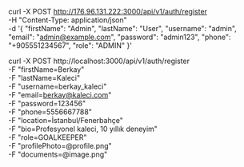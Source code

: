 curl -X POST http://176.96.131.222:3000/api/v1/auth/register \
  -H "Content-Type: application/json" \
  -d '{
    "firstName": "Admin",
    "lastName": "User", 
    "username": "admin",
    "email": "admin@example.com",
    "password": "admin123",
    "phone": "+905551234567",
    "role": "ADMIN"
  }'





  curl -X POST http://localhost:3000/api/v1/auth/register \
  -F "firstName=Berkay" \
  -F "lastName=Kaleci" \
  -F "username=berkay_kaleci" \
  -F "email=berkay@kaleci.com" \
  -F "password=123456" \
  -F "phone=5556667788" \
  -F "location=İstanbul/Fenerbahçe" \
  -F "bio=Profesyonel kaleci, 10 yıllık deneyim" \
  -F "role=GOALKEEPER" \
  -F "profilePhoto=@profile.png" \
  -F "documents=@image.png"


